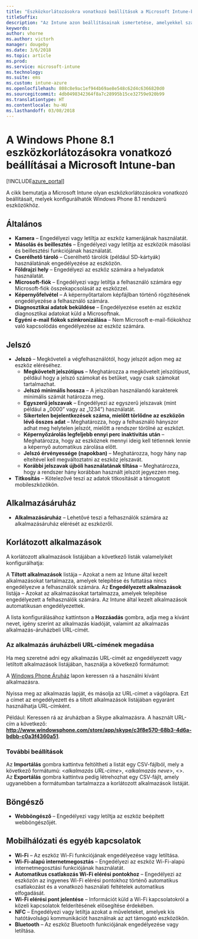 ```yaml
---
title: "Eszközkorlátozásokra vonatkozó beállítások a Microsoft Intune-ban Windows Phone 8.1 esetén"
titleSuffix: 
description: "Az Intune azon beállításainak ismertetése, amelyekkel szabályozhatók az eszközbeállítások, illetve a funkciók köre a Windows Phone 8.1 rendszerű eszközökön."
keywords: 
author: vhorne
ms.author: victorh
manager: dougeby
ms.date: 3/6/2018
ms.topic: article
ms.prod: 
ms.service: microsoft-intune
ms.technology: 
ms.suite: ems
ms.custom: intune-azure
ms.openlocfilehash: 808c8e9ac1ef944b69ae8e548c62d4c6366820d0
ms.sourcegitcommit: 4db0498342364f8a7c28995b15ce32759e920b99
ms.translationtype: HT
ms.contentlocale: hu-HU
ms.lasthandoff: 03/08/2018
---
```

# <a name="microsoft-intune-windows-phone-81-device-restriction-settings"></a>A Windows Phone 8.1 eszközkorlátozásokra vonatkozó beállításai a Microsoft Intune-ban

[!INCLUDE[azure_portal](./includes/azure_portal.md)]

A cikk bemutatja a Microsoft Intune olyan eszközkorlátozásokra vonatkozó beállításait, melyek konfigurálhatók Windows Phone 8.1 rendszerű eszközökhöz.


## <a name="general"></a>Általános

-   **Kamera** – Engedélyezi vagy letiltja az eszköz kamerájának használatát.
-   **Másolás és beillesztés** – Engedélyezi vagy letiltja az eszközök másolási és beillesztési funkciójának használatát.
-   **Cserélhető tároló** – Cserélhető tárolók (például SD-kártyák) használatának engedélyezése az eszközön.
-   **Földrajzi hely** – Engedélyezi az eszköz számára a helyadatok használatát.
-   **Microsoft-fiók** – Engedélyezi vagy letiltja a felhasználó számára egy Microsoft-fiók összekapcsolását az eszközzel.
-   **Képernyőfelvétel** – A képernyőtartalom képfájlban történő rögzítésének engedélyezése a felhasználó számára.
-   **Diagnosztikai adatok beküldése** – Engedélyezése esetén az eszköz diagnosztikai adatokat küld a Microsoftnak.
-   **Egyéni e-mail fiókok szinkronizálása** – Nem Microsoft e-mail-fiókokhoz való kapcsolódás engedélyezése az eszköz számára.

## <a name="password"></a>Jelszó

-   **Jelszó** – Megköveteli a végfelhasználótól, hogy jelszót adjon meg az eszköz eléréséhez.
    -   **Megkövetelt jelszótípus** – Meghatározza a megkövetelt jelszótípust, például hogy a jelszó számokat és betűket, vagy csak számokat tartalmazhat.
    -   **Jelszó minimális hossza** – A jelszóban használandó karakterek minimális számát határozza meg.
    -   **Egyszerű jelszavak** – Engedélyezi az egyszerű jelszavak (mint például a „0000” vagy az „1234”) használatát.
    -   **Sikertelen bejelentkezések száma, mielőtt törlődne az eszközön lévő összes adat** – Meghatározza, hogy a felhasználó hányszor adhat meg helytelen jelszót, mielőtt a rendszer törölné az eszközt.
    -   **Képernyőzárolás legfeljebb ennyi perc inaktivitás után** – Meghatározza, hogy az eszköznek mennyi ideig kell tétlennek lennie a képernyő automatikus zárolása előtt.
    -   **Jelszó érvényessége (napokban)** – Meghatározza, hogy hány nap elteltével kell megváltoztatni az eszköz jelszavát.
    -   **Korábbi jelszavak újbóli használatának tiltása** – Meghatározza, hogy a rendszer hány korábban használt jelszót jegyezzen meg.
-   **Titkosítás** – Kötelezővé teszi az adatok titkosítását a támogatott mobileszközökön.

## <a name="app-store"></a>Alkalmazásáruház

-   **Alkalmazásáruház** – Lehetővé teszi a felhasználók számára az alkalmazásáruház elérését az eszközről.

## <a name="restricted-apps"></a>Korlátozott alkalmazások

A korlátozott alkalmazások listájában a következő listák valamelyikét konfigurálhatja:

A **Tiltott alkalmazások** listája – Azokat a nem az Intune által kezelt alkalmazásokat tartalmazza, amelyek telepítése és futtatása nincs engedélyezve a felhasználók számára.
Az **Engedélyezett alkalmazások** listája – Azokat az alkalmazásokat tartalmazza, amelyek telepítése engedélyezett a felhasználók számára. Az Intune által kezelt alkalmazások automatikusan engedélyezettek.

A lista konfigurálásához kattintson a **Hozzáadás** gombra, adja meg a kívánt nevet, igény szerint az alkalmazás kiadóját, valamint az alkalmazás alkalmazás-áruházbeli URL-címét.

### <a name="how-to-specify-the-url-to-an-app-in-the-store"></a>Az alkalmazás áruházbeli URL-címének megadása

Ha meg szeretné adni egy alkalmazás URL-címét az engedélyezett vagy letiltott alkalmazások listájában, használja a következő formátumot:

A [Windows Phone Áruház](https://www.microsoft.com/store/apps/windows-phone) lapon keressen rá a használni kívánt alkalmazásra.

Nyissa meg az alkalmazás lapját, és másolja az URL-címet a vágólapra. Ezt a címet az engedélyezett és a tiltott alkalmazások listájában egyaránt használhatja URL-címként.

Például: Keressen rá az áruházban a Skype alkalmazásra. A használt URL-cím a következő: **http://www.windowsphone.com/store/app/skype/c3f8e570-68b3-4d6a-bdbb-c0a3f4360a51**.



### <a name="additional-options"></a>További beállítások

Az **Importálás** gombra kattintva feltöltheti a listát egy CSV-fájlból, mely a következő formátumú: <*alkalmazás URL-címe*>, <*alkalmazás neve*>, <<app publisher>>. Az **Exportálás** gombra kattintva pedig létrehozhat egy CSV-fájlt, amely ugyanebben a formátumban tartalmazza a korlátozott alkalmazások listáját.


## <a name="browser"></a>Böngésző

-   **Webböngésző** – Engedélyezi vagy letiltja az eszköz beépített webböngészőjét.

## <a name="cellular-and-connectivity"></a>Mobilhálózati és egyéb kapcsolatok

-   **Wi-Fi** – Az eszköz Wi-Fi funkciójának engedélyezése vagy letiltása.
-   **Wi-Fi-alapú internetmegosztás** – Engedélyezi az eszköz Wi-Fi-alapú internetmegosztási funkciójának használatát.
-   **Automatikus csatlakozás Wi-Fi elérési pontokhoz** – Engedélyezi az eszközön az ingyenes Wi-Fi elérési pontokhoz történő automatikus csatlakozást és a vonatkozó használati feltételek automatikus elfogadását.
-   **Wi-Fi elérési pont jelentése** – Információt küld a Wi-Fi kapcsolatokról a közeli kapcsolatok felderítésének elősegítése érdekében.
-   **NFC** – Engedélyezi vagy letiltja azokat a műveleteket, amelyek kis hatótávolságú kommunikációt használnak az azt támogató eszközökön.
-   **Bluetooth** – Az eszköz Bluetooth funkciójának engedélyezése vagy letiltása.
